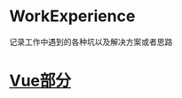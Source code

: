 # WorkExperience

记录工作中遇到的各种坑以及解决方案或者思路

# [Vue部分](https://github.com/Anigod/WorkExperience/tree/master/Vue)